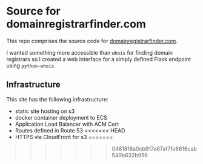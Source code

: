 # Source for domainregistrarfinder.com

This repo comprises the source code for [domainregistrarfinder.com](https://domainregistrarfinder.com).

I wanted something more accessible than `whois` for finding domain registrars so I created a web interface for a simply defined Flask endpoint using `python-whois`.

## Infrastructure

This site has the following infrastructure:
- static site hosting on s3
- docker container deployment to ECS
- Application Load Balancer with ACM Cert
- Routes defined in Route 53
<<<<<<< HEAD
- HTTPS via CloudFront for s3
=======
>>>>>>> 0461818a0cb917a67af7fe6616cab549b632b956
